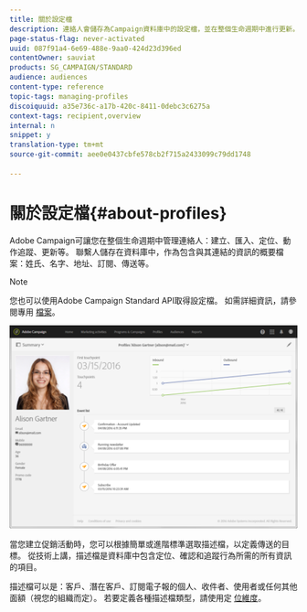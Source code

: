 ```yaml
---
title: 關於設定檔
description: 連絡人會儲存為Campaign資料庫中的設定檔，並在整個生命週期中進行更新。
page-status-flag: never-activated
uuid: 087f91a4-6e69-488e-9aa0-424d23d396ed
contentOwner: sauviat
products: SG_CAMPAIGN/STANDARD
audience: audiences
content-type: reference
topic-tags: managing-profiles
discoiquuid: a35e736c-a17b-420c-8411-0debc3c6275a
context-tags: recipient,overview
internal: n
snippet: y
translation-type: tm+mt
source-git-commit: aee0e0437cbfe578cb2f715a2433099c79dd1748

---
```



# 關於設定檔{#about-profiles}

Adobe Campaign可讓您在整個生命週期中管理連絡人：建立、匯入、定位、動作追蹤、更新等。 聯繫人儲存在資料庫中，作為包含與其連結的資訊的概要檔案：姓氏、名字、地址、訂閱、傳送等。

>[!NOTE]
>
>您也可以使用Adobe Campaign Standard API取得設定檔。 如需詳細資訊，請參閱專用 [檔案](../../api/using/retrieving-profiles.md)。

![](assets/marketing_history.png)

當您建立促銷活動時，您可以根據簡單或進階標準選取描述檔，以定義傳送的目標。 從技術上講，描述檔是資料庫中包含定位、確認和追蹤行為所需的所有資訊的項目。

描述檔可以是：客戶、潛在客戶、訂閱電子報的個人、收件者、使用者或任何其他面額（視您的組織而定）。 若要定義各種描述檔類型，請使用定 [位維度](../../automating/using/query.md#targeting-dimensions-and-resources)。

